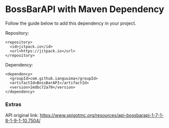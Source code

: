 # BossBarAPI with Maven Dependency

Follow the guide below to add this dependency in your project.

Repository:
```maven
<repository>
  <id>jitpack.io</id>
  <url>https://jitpack.io</url>
</repository>
```

Dependency: 
```maven
<dependency>
  <groupId>com.github.ianguuima</groupId>
  <artifactId>BossBarAPI</artifactId>
  <version>2edbc72a70</version>
</dependency>
```

### Extras

API original link: https://www.spigotmc.org/resources/api-bossbarapi-1-7-1-8-1-9-1-10.7504/
